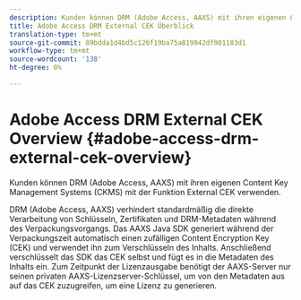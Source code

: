 ```yaml
---
description: Kunden können DRM (Adobe Access, AAXS) mit ihren eigenen Content Key Management Systems (CKMS) mit der Funktion External CEK verwenden.
title: Adobe Access DRM External CEK Überblick
translation-type: tm+mt
source-git-commit: 89bdda1d4bd5c126f19ba75a819942df901183d1
workflow-type: tm+mt
source-wordcount: '138'
ht-degree: 0%

---
```



# Adobe Access DRM External CEK Overview {#adobe-access-drm-external-cek-overview}

Kunden können DRM (Adobe Access, AAXS) mit ihren eigenen Content Key Management Systems (CKMS) mit der Funktion External CEK verwenden.

DRM (Adobe Access, AAXS) verhindert standardmäßig die direkte Verarbeitung von Schlüsseln, Zertifikaten und DRM-Metadaten während des Verpackungsvorgangs. Das AAXS Java SDK generiert während der Verpackungszeit automatisch einen zufälligen Content Encryption Key (CEK) und verwendet ihn zum Verschlüsseln des Inhalts. Anschließend verschlüsselt das SDK das CEK selbst und fügt es in die Metadaten des Inhalts ein. Zum Zeitpunkt der Lizenzausgabe benötigt der AAXS-Server nur seinen privaten AAXS-Lizenzserver-Schlüssel, um von den Metadaten aus auf das CEK zuzugreifen, um eine Lizenz zu generieren.
